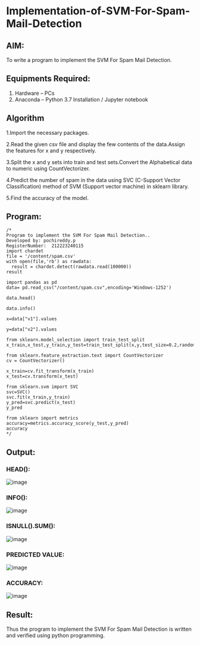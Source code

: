 # Implementation-of-SVM-For-Spam-Mail-Detection

## AIM:
To write a program to implement the SVM For Spam Mail Detection.

## Equipments Required:
1. Hardware – PCs
2. Anaconda – Python 3.7 Installation / Jupyter notebook

## Algorithm
1.Import the necessary packages.

2.Read the given csv file and display the few contents of the data.Assign the features for x and y respectively.

3.Split the x and y sets into train and test sets.Convert the Alphabetical data to numeric using CountVectorizer.

4.Predict the number of spam in the data using SVC (C-Support Vector Classification) method of SVM (Support vector machine) in sklearn library.

5.Find the accuracy of the model.
## Program:
```
/*
Program to implement the SVM For Spam Mail Detection..
Developed by: pochireddy.p
RegisterNumber:  212223240115
import chardet
file = '/content/spam.csv'
with open(file,'rb') as rawdata:
  result = chardet.detect(rawdata.read(100000))
result

import pandas as pd
data= pd.read_csv("/content/spam.csv",encoding='Windows-1252')

data.head()

data.info()

x=data["v1"].values

y=data["v2"].values

from sklearn.model_selection import train_test_split
x_train,x_test,y_train,y_test=train_test_split(x,y,test_size=0.2,random_state=0)

from sklearn.feature_extraction.text import CountVectorizer
cv = CountVectorizer()

x_train=cv.fit_transform(x_train)
x_test=cv.transform(x_test)

from sklearn.svm import SVC
svc=SVC()
svc.fit(x_train,y_train)
y_pred=svc.predict(x_test)
y_pred

from sklearn import metrics
accuracy=metrics.accuracy_score(y_test,y_pred)
accuracy
*/
```
## Output:
### HEAD():
![image](https://github.com/AkilaMohan/Implementation-of-SVM-For-Spam-Mail-Detection/assets/150232043/83f05d99-6e9f-4f8d-b79b-5da8a9313e84)

### INFO():
![image](https://github.com/AkilaMohan/Implementation-of-SVM-For-Spam-Mail-Detection/assets/150232043/77af14c4-d97c-4a72-82fc-a0f3c47d16d4)

### ISNULL().SUM():
![image](https://github.com/AkilaMohan/Implementation-of-SVM-For-Spam-Mail-Detection/assets/150232043/a5c1d040-0587-4edb-a767-23133cee721d)

### PREDICTED VALUE:
![image](https://github.com/AkilaMohan/Implementation-of-SVM-For-Spam-Mail-Detection/assets/150232043/dbe28968-1e6d-4b6d-a901-a44ae3bfc100)

### ACCURACY:
![image](https://github.com/AkilaMohan/Implementation-of-SVM-For-Spam-Mail-Detection/assets/150232043/63595aa6-a777-439a-b789-b349ef380fc5)

## Result:
Thus the program to implement the SVM For Spam Mail Detection is written and verified using python programming.
